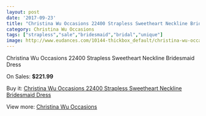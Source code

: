 ```yaml
---
layout: post
date: '2017-09-23'
title: "Christina Wu Occasions 22400 Strapless Sweetheart Neckline Bridesmaid Dress"
category: Christina Wu Occasions
tags: ["strapless","sale","bridesmaid","bridal","unique"]
image: http://www.eudances.com/10144-thickbox_default/christina-wu-occasions-22400-strapless-sweetheart-neckline-bridesmaid-dress.jpg
---
```

Christina Wu Occasions 22400 Strapless Sweetheart Neckline Bridesmaid Dress

On Sales: **$221.99**
<a href="https://www.eudances.com/en/christina-wu-occasions/3325-christina-wu-occasions-22400-strapless-sweetheart-neckline-bridesmaid-dress.html"><amp-img layout="responsive" width="600" height="600" src="//www.eudances.com/10144-thickbox_default/christina-wu-occasions-22400-strapless-sweetheart-neckline-bridesmaid-dress.jpg" alt="Christina Wu Occasions 22400 Strapless Sweetheart Neckline Bridesmaid Dress 0" /></a>
<a href="https://www.eudances.com/en/christina-wu-occasions/3325-christina-wu-occasions-22400-strapless-sweetheart-neckline-bridesmaid-dress.html"><amp-img layout="responsive" width="600" height="600" src="//www.eudances.com/10147-thickbox_default/christina-wu-occasions-22400-strapless-sweetheart-neckline-bridesmaid-dress.jpg" alt="Christina Wu Occasions 22400 Strapless Sweetheart Neckline Bridesmaid Dress 1" /></a>
<a href="https://www.eudances.com/en/christina-wu-occasions/3325-christina-wu-occasions-22400-strapless-sweetheart-neckline-bridesmaid-dress.html"><amp-img layout="responsive" width="600" height="600" src="//www.eudances.com/10146-thickbox_default/christina-wu-occasions-22400-strapless-sweetheart-neckline-bridesmaid-dress.jpg" alt="Christina Wu Occasions 22400 Strapless Sweetheart Neckline Bridesmaid Dress 2" /></a>
<a href="https://www.eudances.com/en/christina-wu-occasions/3325-christina-wu-occasions-22400-strapless-sweetheart-neckline-bridesmaid-dress.html"><amp-img layout="responsive" width="600" height="600" src="//www.eudances.com/10145-thickbox_default/christina-wu-occasions-22400-strapless-sweetheart-neckline-bridesmaid-dress.jpg" alt="Christina Wu Occasions 22400 Strapless Sweetheart Neckline Bridesmaid Dress 3" /></a>

Buy it: [Christina Wu Occasions 22400 Strapless Sweetheart Neckline Bridesmaid Dress](https://www.eudances.com/en/christina-wu-occasions/3325-christina-wu-occasions-22400-strapless-sweetheart-neckline-bridesmaid-dress.html "Christina Wu Occasions 22400 Strapless Sweetheart Neckline Bridesmaid Dress")

View more: [Christina Wu Occasions](https://www.eudances.com/en/59-christina-wu-occasions "Christina Wu Occasions")